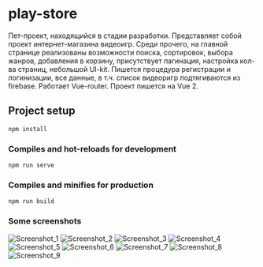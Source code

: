 # play-store
Пет-проект, находящийся в стадии разработки. Представляет собой проект интернет-магазина видеоигр. Среди прочего, на главной странице реализованы возможности поиска, сортировок, выбора жанров, добавления в корзину, присутствует пагинация, настройка кол-ва страниц, небольшой UI-kit. 
Пишется процедура регистрации и логинизации, все данные, в т.ч. список видеоригр подтягиваются из firebase. Работает Vue-router. Проект пишется на Vue 2.

## Project setup
```
npm install
```

### Compiles and hot-reloads for development
```
npm run serve
```

### Compiles and minifies for production
```
npm run build
```

### Some screenshots
![Screenshot_1](https://user-images.githubusercontent.com/49340195/199449643-9d6ac500-702b-4458-9584-236b39fe9329.png)
![Screenshot_2](https://user-images.githubusercontent.com/49340195/199449654-2cb59d1d-4d53-4707-b694-336433f8a1e0.png)
![Screenshot_3](https://user-images.githubusercontent.com/49340195/199449668-ab0d0649-155f-41a1-ad4e-a3e056c32214.png)
![Screenshot_4](https://user-images.githubusercontent.com/49340195/199449683-f9037936-6364-4c3c-b464-af8c156b5138.png)
![Screenshot_5](https://user-images.githubusercontent.com/49340195/199449695-5cc4ac77-1163-4db4-be98-ac8f8094724a.png)
![Screenshot_6](https://user-images.githubusercontent.com/49340195/199449706-d23e3408-2553-46a7-a04b-f28bf03c5fc9.png)
![Screenshot_7](https://user-images.githubusercontent.com/49340195/199449722-14835aad-17be-4263-b6fc-e2985d40405a.png)
![Screenshot_8](https://user-images.githubusercontent.com/49340195/199449738-4841ddb8-7c88-4046-af83-e969f611d953.png)
![Screenshot_9](https://user-images.githubusercontent.com/49340195/199449763-f0ef28b8-6a24-49d9-bac7-1fe5747ec733.png)

